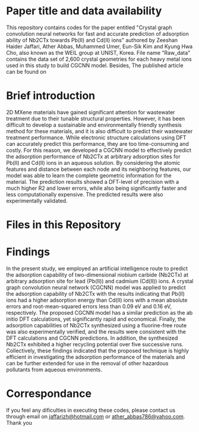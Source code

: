 # Paper title and data availability
This repository contains codes for the paper entitled "Crystal graph convolution neural networks for fast and accurate prediction of adsorption ability of Nb2CTx towards Pb(II) and Cd(II) ions" authored by Zeeshan Haider Jaffari, Ather Abbas, Muhammed Umer, Eun-Sik Kim and Kyung Hwa Cho, also known as the WEIL group at UNIST, Korea. File name "Raw_data" contains the data set of 2,600 crystal geometries for each heavy metal ions used in this study to build CGCNN model. Besides, The published article can be found on
# Brief introduction
2D MXene materials have gained significant attention for wastewater treatment due to their tunable structural properties. However, it has been difficult to develop a sustainable and environmentally friendly synthesis method for these materials, and it is also difficult to predict their wastewater treatment performance. While electronic structure calculations using DFT can accurately predict this performance, they are too time-consuming and costly. For this reason, we developed a CGCNN model to effectively predict the adsorption performance of Nb2CTx at arbitrary adsorption sites for Pb(II) and Cd(II) ions in an aqueous solution. By considering the atomic features and distance between each node and its neighboring features, our model was able to learn the complete geometric information for the material. The prediction results showed a DFT-level of precision with a much higher R2 and lower errors, while also being significantly faster and less computationally expensive. The predicted results were also experimentally validated. 
# Files in this Repository

# Findings
In the present study, we employed an artificial intelligence route to predict the adsorption capability of two-dimensional niobium carbide (Nb2CTx) at arbitrary adsorption site for lead (Pb(II)) and cadmium (Cd(II)) ions. A crystal graph convolution neural network (CGCNN) model was applied to predict the adsorption capability of Nb2CTx with the results indicating that Pb(II) ions had a higher adsorption energy than Cd(II) ions with a mean absolute errors and root-mean-squared errors less than 0.09 eV and 0.16 eV, respectively. The proposed CGCNN model has a similar prediction as the ab initio DFT calculations, yet significantly rapid and economical. Finally, the adsorption capabilities of Nb2CTx synthesized using a fluorine-free route was also experimentally verified, and the results were consistent with the DFT calculations and CGCNN predictions. In addition, the synthesized Nb2CTx exhibited a higher recycling potential over five successive runs. Collectively, these findings indicated that the proposed technique is highly efficient in investigating the adsorption performance of the materials and can be further extended for use in the removal of other hazardous pollutants from aqueous environments.
# Correspondance
If you feel any dificulties in executing these codes, please contact us through email on jaffarizh@hotmail.com or ather_abbas786@yahoo.com. Thank you
